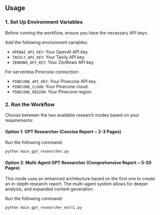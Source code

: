 ## Usage

### 1. **Set Up Environment Variables**
Before running the workflow, ensure you have the necessary API keys.

Add the following environment variables:
   - `OPENAI_API_KEY`: Your OpenAI API key.
   - `TAVILY_API_KEY`: Your Tavily API key.
   - `ZENROWS_API_KEY`: Your ZenRows API key.

For serverless Pinecone connection:
   - `PINECONE_API_KEY`: Your Pinecone API key.
   - `PINECONE_CLOUD`: Your Pinecone cloud.
   - `PINECONE_REGION`: Your Pinecone region.


### 2. **Run the Workflow**

Choose between the two available research modes based on your requirements:

#### **Option 1: GPT Researcher (Concise Report ~ 2-3 Pages)**

Run the following command:
```bash
python main_gpt_researcher.py
```

#### **Option 2: Multi-Agent GPT Researcher (Comprehensive Report ~ 5-20 Pages)**
This mode uses an enhanced architecture based on the first one to create an in-depth research report.
The multi-agent system allows for deeper analysis, and expanded content generation.

Run the following command:
```bash
python main_gpt_researcher_multi.py
```
